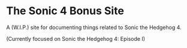 # The Sonic 4 Bonus Site
A (W.I.P.) site for documenting things related to Sonic the Hedgehog 4.

(Currently focused on Sonic the Hedgehog 4: Episode I)
